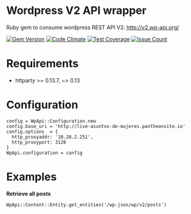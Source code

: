 # Wordpress V2 API wrapper
Ruby gem to consume wordpress REST API V2: http://v2.wp-api.org/

[![Gem Version](https://badge.fury.io/rb/wordpress_v2_api.svg)](https://badge.fury.io/rb/wordpress_v2_api)
[![Code Climate](https://codeclimate.com/github/dev-yohan/wordpress_v2_api/badges/gpa.svg)](https://codeclimate.com/github/dev-yohan/wordpress_v2_api)
[![Test Coverage](https://codeclimate.com/github/dev-yohan/wordpress_v2_api/badges/coverage.svg)](https://codeclimate.com/github/dev-yohan/wordpress_v2_api/coverage)
[![Issue Count](https://codeclimate.com/github/dev-yohan/wordpress_v2_api/badges/issue_count.svg)](https://codeclimate.com/github/dev-yohan/wordpress_v2_api)

# Requirements
- httparty >= 0.13.7, ~> 0.13

# Configuration
    config = WpApi::Configuration.new
    config.base_uri = 'http://live-asuntos-de-mujeres.pantheonsite.io'
    config.options  = {
      http_proxyaddr: '10.28.2.251',
      http_proxyport: 3128
    }
    WpApi.configuration = config


# Examples

**Retrieve all posts**

    WpApi::Content::Entity.get_entities('/wp-json/wp/v2/posts')
